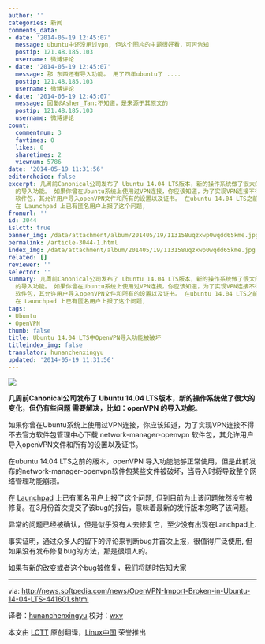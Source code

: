 ```yaml
---
author: ''
categories: 新闻
comments_data:
- date: '2014-05-19 12:45:07'
  message: ubuntu中还没用过vpn, 但这个图片的主题很好看，可否告知
  postip: 121.48.185.103
  username: 微博评论
- date: '2014-05-19 12:45:07'
  message: 那 东西还有导入功能。 用了四年ubuntu了 ....
  postip: 121.48.185.103
  username: 微博评论
- date: '2014-05-19 12:45:07'
  message: 回复@Asher_Tan:不知道，是来源于其原文的
  postip: 121.48.185.103
  username: 微博评论
count:
  commentnum: 3
  favtimes: 0
  likes: 0
  sharetimes: 2
  viewnum: 5786
date: '2014-05-19 11:31:56'
editorchoice: false
excerpt: 几周前Canonical公司发布了 Ubuntu 14.04 LTS版本，新的操作系统做了很大的变化，但仍有些问题 需要解决，比如：openVPN
  的导入功能。 如果你曾在Ubuntu系统上使用过VPN连接，你应该知道，为了实现VPN连接不得不去官方软件包管理中心下载 network-manager-openvpn
  软件包，其允许用户导入openVPN文件和所有的设置以及证书。 在ubuntu 14.04 LTS之前的版本，openVPN 导入功能能够正常使用，但是此前发布的network-manager-openvpn软件包某些文件被破坏，当导入时将导致整个网络管理功能崩溃。
  在 Launchpad 上已有匿名用户上报了这个问题,
fromurl: ''
id: 3044
islctt: true
banner_img: /data/attachment/album/201405/19/113158uqzxwp0wqdd65kme.jpg
permalink: /article-3044-1.html
index_img: /data/attachment/album/201405/19/113158uqzxwp0wqdd65kme.jpg.thumb.jpg
related: []
reviewer: ''
selector: ''
summary: 几周前Canonical公司发布了 Ubuntu 14.04 LTS版本，新的操作系统做了很大的变化，但仍有些问题 需要解决，比如：openVPN
  的导入功能。 如果你曾在Ubuntu系统上使用过VPN连接，你应该知道，为了实现VPN连接不得不去官方软件包管理中心下载 network-manager-openvpn
  软件包，其允许用户导入openVPN文件和所有的设置以及证书。 在ubuntu 14.04 LTS之前的版本，openVPN 导入功能能够正常使用，但是此前发布的network-manager-openvpn软件包某些文件被破坏，当导入时将导致整个网络管理功能崩溃。
  在 Launchpad 上已有匿名用户上报了这个问题,
tags:
- Ubuntu
- OpenVPN
thumb: false
title: Ubuntu 14.04 LTS中OpenVPN导入功能被破坏
titleindex_img: false
translator: hunanchenxingyu
updated: '2014-05-19 11:31:56'
---
```


![](/data/attachment/album/201405/19/113158uqzxwp0wqdd65kme.jpg)


**几周前Canonical公司发布了 Ubuntu 14.04 LTS版本，新的操作系统做了很大的变化，但仍有些问题 需要解决，比如：openVPN 的导入功能**。


如果你曾在Ubuntu系统上使用过VPN连接，你应该知道，为了实现VPN连接不得不去官方软件包管理中心下载 network-manager-openvpn 软件包，其允许用户导入openVPN文件和所有的设置以及证书。


在ubuntu 14.04 LTS之前的版本，openVPN 导入功能能够正常使用，但是此前发布的network-manager-openvpn软件包某些文件被破坏，当导入时将导致整个网络管理功能崩溃。


在 [Launchpad](https://bugs.launchpad.net/ubuntu/+source/network-manager-openvpn/+bug/1294899) 上已有匿名用户上报了这个问题, 但到目前为止该问题依然没有被修复。在3月份首次提交了该bug的报告，意味着最新的发行版本忽略了该问题。


异常的问题已经被确认，但是似乎没有人去修复它，至少没有出现在Lanchpad上.


事实证明，通过众多人的留下的评论来判断bug并首次上报，很值得广泛使用, 但如果没有发布修复bug的方法，那是很烦人的。


如果有新的改变或者这个bug被修复，我们将随时告知大家




---


via: <http://news.softpedia.com/news/OpenVPN-Import-Broken-in-Ubuntu-14-04-LTS-441601.shtml>


译者：[hunanchenxingyu](https://github.com/hunanchenxingyu) 校对：[wxy](https://github.com/wxy)


本文由 [LCTT](https://github.com/LCTT/TranslateProject) 原创翻译，[Linux中国](http://linux.cn/) 荣誉推出